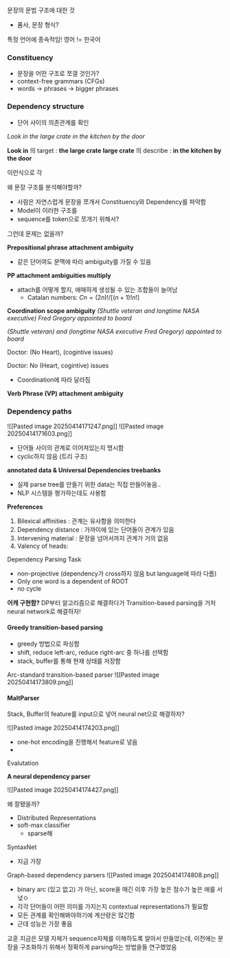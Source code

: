 
문장의 문법 구조에 대한 것
- 품사, 문장 형식?

특정 언어에 종속적임! 영어 != 한국어


### Constituency

- 문장을 어떤 구조로 쪼갤 것인가?
- context-free grammars (CFGs)
- words -> phrases -> bigger phrases


### Dependency structure
- 단어 사이의 의존관계를 확인


*Look in the large crate in the kitchen by the door*

**Look in** 의 target : **the large crate**
**large crate** 의 describe : **in the kitchen by the door**

이런식으로 각 


왜 문장 구조를 분석해야할까?
- 사람은 자연스럽게 문장을 쪼개서 Constituency와 Dependency를 파악함
- Model이 이러한 구조를
- sequence를 token으로 쪼개기 위해서?

그런데 문제는 없을까?

**Prepositional phrase attachment ambiguity**
- 같은 단어여도 문맥에 따라 ambiguity를 가질 수 있음

**PP attachment ambiguities multiply**
- attach를 어떻게 할지, 애매하게 생성될 수 있는 조합들이 늘어남
	- Catalan numbers: $Cn = (2n)!/[(n+1)!n!]$


**Coordination scope ambiguity**
*(Shuttle veteran and longtime NASA executive) Fred Gregory appointed to board*

*(Shuttle veteran) and (longtime NASA executive Fred Gregory) appointed to board*


Doctor: (No Heart), (cogintive issues)

Doctor: No (Heart, cogintive) issues

- Coordination에 따라 달라짐


**Verb Phrase (VP) attachment ambiguity**

### Dependency paths

![[Pasted image 20250414171247.png]]
![[Pasted image 20250414171603.png]]

- 단어들 사이의 관계로 이어져있는지 명시함
- cyclic하지 않음 (트리 구조)


**annotated data & Universal Dependencies treebanks**
- 실제 parse tree를 만들기 위한 data는 직접 만들어놓음..
- NLP 시스템을 평가하는데도 사용함



**Preferences**
1. Bilexical affinities : 관계는 유사함을 의미한다
2. Dependency distance : 가까이에 있는 단어들이 관계가 있음
3. Intervening material : 문장을 넘어서까지 관계가 거의 없음
4. Valency of heads: 

Dependency Parsing Task

- non-projective (dependency가 cross하지 않음 but language에 따라 다름)
- Only one word is a dependent of ROOT
- no cycle


**어캐 구현함?**
DP부터 알고리즘으로 해결하다가 Transition-based parsing을 거처 neural network로 해결하자!


#### Greedy transition-based parsing
- greedy 방법으로 파싱함
- shift, reduce left-arc, reduce right-arc 중 하나를 선택함
- stack, buffer를 통해 현재 상태를 저장함



Arc-standard transition-based parser
![[Pasted image 20250414173809.png]]

#### MaltParser
Stack, Buffer의 feature를 input으로 넣어 neural net으로 해결하자?

![[Pasted image 20250414174203.png]]
- one-hot encoding을 진행해서 feature로 넣음
- 

Evalutation



**A neural dependency parser**

![[Pasted image 20250414174427.png]]

왜 잘됐을까?

- Distributed Representations
- soft-max classifier 
	- sparse해

SyntaxNet
- 지금 가장 

Graph-based dependency parsers
![[Pasted image 20250414174808.png]]
- binary arc (있고 없고) 가 아닌, score을 매긴 이후 가장 높은 점수가 높은 애를 서넞ㅇ
- 각각 단어들이 어떤 의미를 가지는지 contextual representations가 필요함
- 모든 관계를 확인해봐야하기에 계산량은 많긴함
- 근데 성능은 가장 좋음


교훈
지금은 모델 자체가 sequence자체를 이해하도록 알아서 만들었는데,
이전에는 문장을 구조화하기 위해서 정확하게 parsing하는 방법을들 연구했었음